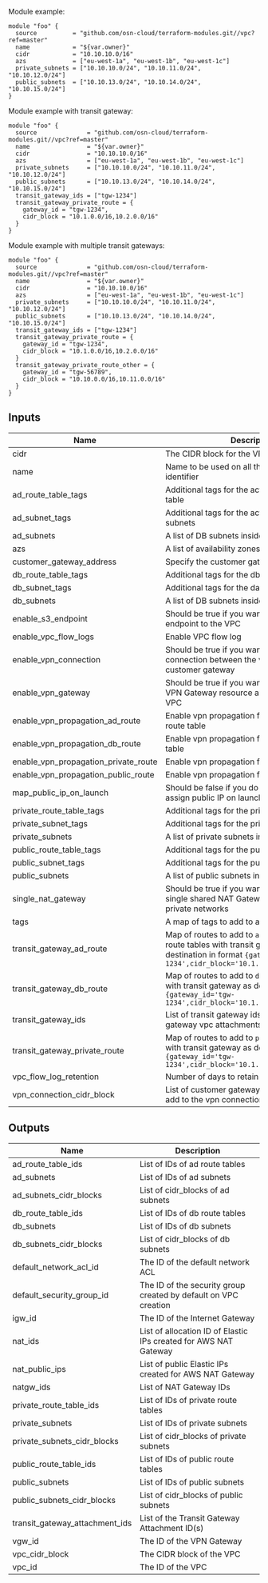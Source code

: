 Module example:

    module "foo" {
      source          = "github.com/osn-cloud/terraform-modules.git//vpc?ref=master"
      name            = "${var.owner}"
      cidr            = "10.10.10.0/16"
      azs             = ["eu-west-1a", "eu-west-1b", "eu-west-1c"]
      private_subnets = ["10.10.10.0/24", "10.10.11.0/24", "10.10.12.0/24"]
      public_subnets  = ["10.10.13.0/24", "10.10.14.0/24", "10.10.15.0/24"]
    }

Module example with transit gateway:

    module "foo" {
      source              = "github.com/osn-cloud/terraform-modules.git//vpc?ref=master"
      name                = "${var.owner}"
      cidr                = "10.10.10.0/16"
      azs                 = ["eu-west-1a", "eu-west-1b", "eu-west-1c"]
      private_subnets     = ["10.10.10.0/24", "10.10.11.0/24", "10.10.12.0/24"]
      public_subnets      = ["10.10.13.0/24", "10.10.14.0/24", "10.10.15.0/24"]
      transit_gateway_ids = ["tgw-1234"]
      transit_gateway_private_route = {
        gateway_id = "tgw-1234",
        cidr_block = "10.1.0.0/16,10.2.0.0/16"
      }
    }

Module example with multiple transit gateways:

    module "foo" {
      source              = "github.com/osn-cloud/terraform-modules.git//vpc?ref=master"
      name                = "${var.owner}"
      cidr                = "10.10.10.0/16"
      azs                 = ["eu-west-1a", "eu-west-1b", "eu-west-1c"]
      private_subnets     = ["10.10.10.0/24", "10.10.11.0/24", "10.10.12.0/24"]
      public_subnets      = ["10.10.13.0/24", "10.10.14.0/24", "10.10.15.0/24"]
      transit_gateway_ids = ["tgw-1234"]
      transit_gateway_private_route = {
        gateway_id = "tgw-1234",
        cidr_block = "10.1.0.0/16,10.2.0.0/16"
      }
      transit_gateway_private_route_other = {
        gateway_id = "tgw-56789",
        cidr_block = "10.10.0.0/16,10.11.0.0/16"
      }
    }


## Inputs

| Name | Description | Type | Default | Required |
|------|-------------|:----:|:-----:|:-----:|
| cidr | The CIDR block for the VPC | string | n/a | yes |
| name | Name to be used on all the resources as identifier | string | n/a | yes |
| ad\_route\_table\_tags | Additional tags for the active-directory route table | map | `{}` | no |
| ad\_subnet\_tags | Additional tags for the active directory subnets | map | `{}` | no |
| ad\_subnets | A list of DB subnets inside the VPC | list | `[]` | no |
| azs | A list of availability zones in the region | list | `[]` | no |
| customer\_gateway\_address | Specify the customer gateway address | string | `""` | no |
| db\_route\_table\_tags | Additional tags for the db route table | map | `{}` | no |
| db\_subnet\_tags | Additional tags for the database subnets | map | `{}` | no |
| db\_subnets | A list of DB subnets inside the VPC | list | `[]` | no |
| enable\_s3\_endpoint | Should be true if you want to provision an S3 endpoint to the VPC | string | `"false"` | no |
| enable\_vpc\_flow\_logs | Enable VPC flow log | string | `"false"` | no |
| enable\_vpn\_connection | Should be true if you want to enable VPN connection between the vpn gateway and the customer gateway | string | `"false"` | no |
| enable\_vpn\_gateway | Should be true if you want to create a new VPN Gateway resource and attach it to the VPC | string | `"false"` | no |
| enable\_vpn\_propagation\_ad\_route | Enable vpn propagation for active-directory route table | string | `"false"` | no |
| enable\_vpn\_propagation\_db\_route | Enable vpn propagation for database route table | string | `"false"` | no |
| enable\_vpn\_propagation\_private\_route | Enable vpn propagation for private route table | string | `"false"` | no |
| enable\_vpn\_propagation\_public\_route | Enable vpn propagation for public route table | string | `"false"` | no |
| map\_public\_ip\_on\_launch | Should be false if you do not want to auto-assign public IP on launch | string | `"true"` | no |
| private\_route\_table\_tags | Additional tags for the private route tables | map | `{}` | no |
| private\_subnet\_tags | Additional tags for the private subnets | map | `{}` | no |
| private\_subnets | A list of private subnets inside the VPC | list | `[]` | no |
| public\_route\_table\_tags | Additional tags for the public route tables | map | `{}` | no |
| public\_subnet\_tags | Additional tags for the public subnets | map | `{}` | no |
| public\_subnets | A list of public subnets inside the VPC | list | `[]` | no |
| single\_nat\_gateway | Should be true if you want to provision a single shared NAT Gateway across all of your private networks | string | `"false"` | no |
| tags | A map of tags to add to all resources | map | `{}` | no |
| transit\_gateway\_ad\_route | Map of routes to add to `active directory` route tables with transit gateway as destination in format `{gateway_id='tgw-1234',cidr_block='10.1.0.0/16,10.2.0.0/16'}` | map | `{}` | no |
| transit\_gateway\_db\_route | Map of routes to add to `database` route tables with transit gateway as destination in format `{gateway_id='tgw-1234',cidr_block='10.1.0.0/16,10.2.0.0/16'}` | map | `{}` | no |
| transit\_gateway\_ids | List of transit gateway ids to create transit gateway vpc attachments | list | `[]` | no |
| transit\_gateway\_private\_route | Map of routes to add to `private` route tables with transit gateway as destination in format `{gateway_id='tgw-1234',cidr_block='10.1.0.0/16,10.2.0.0/16'}` | map | `{}` | no |
| vpc\_flow\_log\_retention | Number of days to retain the vpc flow logs | string | `"0"` | no |
| vpn\_connection\_cidr\_block | List of customer gateway CIDR addresses to add to the vpn connection route | list | `[]` | no |

## Outputs

| Name | Description |
|------|-------------|
| ad\_route\_table\_ids | List of IDs of ad route tables |
| ad\_subnets | List of IDs of ad subnets |
| ad\_subnets\_cidr\_blocks | List of cidr_blocks of ad subnets |
| db\_route\_table\_ids | List of IDs of db route tables |
| db\_subnets | List of IDs of db subnets |
| db\_subnets\_cidr\_blocks | List of cidr_blocks of db subnets |
| default\_network\_acl\_id | The ID of the default network ACL |
| default\_security\_group\_id | The ID of the security group created by default on VPC creation |
| igw\_id | The ID of the Internet Gateway |
| nat\_ids | List of allocation ID of Elastic IPs created for AWS NAT Gateway |
| nat\_public\_ips | List of public Elastic IPs created for AWS NAT Gateway |
| natgw\_ids | List of NAT Gateway IDs |
| private\_route\_table\_ids | List of IDs of private route tables |
| private\_subnets | List of IDs of private subnets |
| private\_subnets\_cidr\_blocks | List of cidr_blocks of private subnets |
| public\_route\_table\_ids | List of IDs of public route tables |
| public\_subnets | List of IDs of public subnets |
| public\_subnets\_cidr\_blocks | List of cidr_blocks of public subnets |
| transit\_gateway\_attachment\_ids | List of the Transit Gateway Attachment ID(s) |
| vgw\_id | The ID of the VPN Gateway |
| vpc\_cidr\_block | The CIDR block of the VPC |
| vpc\_id | The ID of the VPC |

